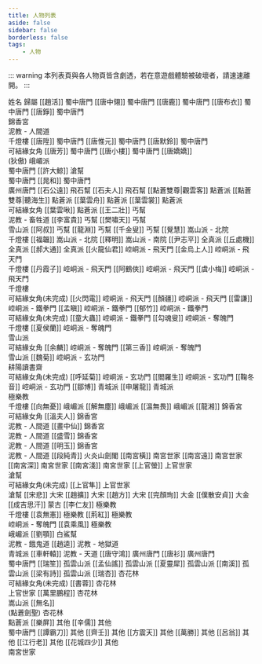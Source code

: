 ```yaml
---
title: 人物列表
aside: false
sidebar: false
borderless: false
tags:
    - 人物
---
```


::: warning
本列表頁與各人物頁皆含劇透，若在意遊戲體驗被破壞者，請速速離開。
:::

<BTable :stickyHeader=true searchMode="or"
  :tags="[
    { text: '可結緣女角'},
    { text: '蜀中唐門'},
    { text: '廣州唐門' },
    { text: '南宮世家' },
    { text: '上官世家' },
    { text: '嵩山派' },
	{ text: '全真派' },
	{ text: '峨嵋派' },
	{ text: '青城派' },
    { text: '點蒼派' },
    { text: '崆峒派' },
    { text: '飛天門' },
    { text: '奪魄門' },
    { text: '鐵拳門' },
    { text: '玄功門' },
    { text: '丐幫'},
    { text: '滄幫'},
    { text: '飛石幫' },
	{ text: '白鯊幫'},
	{ text: '極樂教' },
	{ text: '泥教' },
	{ text: '千燈樓' },
	{ text: '錦香宮' },
	{ text: '火炎山劍閣' },
    { text: '大宋' },
    { text: '大金' },
    { text: '蒙古' },
    { text: '雪山派' },
    { text: '孤雲山派' },
    { text: '杏花林' },
    { text: '耕陽讀書齋' },
    { text: '其他' }
  ]">

<tr>
	<td>姓名</td>
	<td>歸屬</td>
</tr>
<tr>
	<td>[[趙活]]</td>
	<td>蜀中唐門</td>
</tr>
<tr>
	<td>[[唐中翎]]</td>
	<td>蜀中唐門</td>
</tr>
<tr>
	<td>[[唐鹿]]</td>
	<td>蜀中唐門</td>
</tr>
<tr>
	<td>[[唐布衣]]</td>
	<td>蜀中唐門</td>
</tr>
<tr>
	<td>[[唐錚]]</td>
	<td>蜀中唐門<br>錦香宮<br>泥教 - 人間道<br>千燈樓</td>
</tr>
<tr>
	<td>[[唐陞]]</td>
	<td>蜀中唐門</td>
</tr>
<tr>
	<td>[[唐惟元]]</td>
	<td>蜀中唐門</td>
</tr>
<tr>
	<td>[[唐默鈴]]</td>
	<td>蜀中唐門<br>可結緣女角</td>
</tr>
<tr>
	<td>[[唐芳]]</td>
	<td>蜀中唐門</td>
</tr>
<tr>
	<td>[[唐小樓]]</td>
	<td>蜀中唐門</td>
</tr>
<tr>
	<td><MarkdownWrapper>[[唐嬌嬌]]</MarkdownWrapper><br>(狄傲)</td>
	<td>峨嵋派<br>蜀中唐門</td>
</tr>
<tr>
	<td>[[許大鯨]]</td>
	<td>滄幫<br>蜀中唐門</td>
</tr>
<tr>
	<td>[[晁和]]</td>
	<td>蜀中唐門<br>廣州唐門</td>
</tr>
<tr>
	<td>[[石公遠]]</td>
	<td>飛石幫</td>
</tr>
<tr>
	<td>[[石夫人]]</td>
	<td>飛石幫</td>
</tr>
<tr>
	<td>[[點蒼雙尊|觀雲客]]</td>
	<td>點蒼派</td>
</tr>
<tr>
	<td>[[點蒼雙尊|聽海生]]</td>
	<td>點蒼派</td>
</tr>
<tr>
	<td>[[葉雲舟]]</td>
	<td>點蒼派</td>
</tr>
<tr>
	<td>[[葉雲裳]]</td>
	<td>點蒼派<br>可結緣女角</td>
</tr>
<tr>
	<td>[[葉雲啾]]</td>
	<td>點蒼派</td>
</tr>
<tr>
	<td>[[王二壯]]</td>
	<td>丐幫<br>泥教 - 畜牲道</td>
</tr>
<tr>
	<td>[[李富貴]]</td>
	<td>丐幫</td>
</tr>
<tr>
	<td>[[樊嘯天]]</td>
	<td>丐幫<br>雪山派</td>
</tr>
<tr>
	<td>[[阿叔]]</td>
	<td>丐幫</td>
</tr>
<tr>
	<td>[[龍淵]]</td>
	<td>丐幫</td>
</tr>
<tr>
	<td>[[千金叟]]</td>
	<td>丐幫</td>
</tr>
<tr>
	<td>[[覺慧]]</td>
	<td>嵩山派 - 北院<br>千燈樓</td>
</tr>
<tr>
	<td>[[福韞]]</td>
	<td>嵩山派 - 北院</td>
</tr>
<tr>
	<td>[[釋明]]</td>
	<td>嵩山派 - 南院</td>
</tr>
<tr>
	<td>[[尹志平]]</td>
	<td>全真派</td>
</tr>
<tr>
	<td>[[丘處機]]</td>
	<td>全真派</td>
</tr>
<tr>
	<td>[[郝大通]]</td>
	<td>全真派</td>
</tr>
<tr>
	<td>[[火龍仙君]]</td>
	<td>崆峒派 - 飛天門</td>
</tr>
<tr>
	<td>[[金烏上人]]</td>
	<td>崆峒派 - 飛天門<br>千燈樓</td>
</tr>
<tr>
	<td>[[丹霞子]]</td>
	<td>崆峒派 - 飛天門</td>
</tr>
<tr>
	<td>[[阿鶴俠]]</td>
	<td>崆峒派 - 飛天門</td>
</tr>
<tr>
	<td>[[虞小梅]]</td>
	<td>崆峒派 - 飛天門<br>千燈樓<br>可結緣女角(未完成)</td>
</tr>
<tr>
	<td>[[火閃電]]</td>
	<td>崆峒派 - 飛天門</td>
</tr>
<tr>
	<td>[[顏疆]]</td>
	<td>崆峒派 - 飛天門</td>
</tr>
<tr>
	<td>[[雷謙]]</td>
	<td>崆峒派 - 鐵拳門</td>
</tr>
<tr>
	<td>[[孟瞋]]</td>
	<td>崆峒派 - 鐵拳門</td>
</tr>
<tr>
	<td>[[郁竹]]</td>
	<td>崆峒派 - 鐵拳門<br>可結緣女角(未完成)</td>
</tr>
<tr>
	<td>[[童大蟲]]</td>
	<td>崆峒派 - 鐵拳門</td>
</tr>
<tr>
	<td>[[勾魂叟]]</td>
	<td>崆峒派 - 奪魄門<br>千燈樓</td>
</tr>
<tr>
	<td>[[夏侯蘭]]</td>
	<td>崆峒派 - 奪魄門<br>雪山派<br>可結緣女角</td>
</tr>
<tr>
	<td>[[余麟]]</td>
	<td>崆峒派 - 奪魄門</td>
</tr>
<tr>
	<td>[[第三香]]</td>
	<td>崆峒派 - 奪魄門<br>雪山派</td>
</tr>
<tr>
	<td>[[魏菊]]</td>
	<td>崆峒派 - 玄功門<br>耕陽讀書齋<br>可結緣女角(未完成)</td>
</tr>
<tr>
	<td>[[呼延菊]]</td>
	<td>崆峒派 - 玄功門</td>
</tr>
<tr>
	<td>[[閻羅生]]</td>
	<td>崆峒派 - 玄功門</td>
</tr>
<tr>
	<td>[[鞠冬音]]</td>
	<td>崆峒派 - 玄功門</td>
</tr>
<tr>
	<td>[[鄒博]]</td>
	<td>青城派</td>
</tr>
<tr>
	<td>[[申屠龍]]</td>
	<td>青城派<br>極樂教<br>千燈樓</td>
</tr>
<tr>
	<td>[[向無憂]]</td>
	<td>峨嵋派</td>
</tr>
<tr>
	<td>[[解無塵]]</td>
	<td>峨嵋派</td>
</tr>
<tr>
	<td>[[溫無畏]]</td>
	<td>峨嵋派</td>
</tr>
<tr>
	<td>[[龍湘]]</td>
	<td>錦香宮<br>可結緣女角</td>
</tr>
<tr>
	<td>[[溫夫人]]</td>
	<td>錦香宮<br>泥教 - 人間道</td>
</tr>
<tr>
	<td>[[畫中仙]]</td>
	<td>錦香宮<br>泥教 - 人間道</td>
</tr>
<tr>
	<td>[[盛雪]]</td>
	<td>錦香宮<br>泥教 - 人間道</td>
</tr>
<tr>
	<td>[[明玉]]</td>
	<td>錦香宮<br>泥教 - 人間道</td>
</tr>
<tr>
	<td>[[段純青]]</td>
	<td>火炎山劍閣</td>
</tr>
<tr>
	<td>[[南宮橫]]</td>
	<td>南宮世家</td>
</tr>
<tr>
	<td>[[南宮遠]]</td>
	<td>南宮世家</td>
</tr>
<tr>
	<td>[[南宮深]]</td>
	<td>南宮世家</td>
</tr>
<tr>
	<td>[[南宮淺]]</td>
	<td>南宮世家</td>
</tr>
<tr>
	<td>[[上官螢]]</td>
	<td>上官世家<br>滄幫<br>可結緣女角(未完成)</td>
</tr>
<tr>
	<td>[[上官隼]]</td>
	<td>上官世家<br>滄幫</td>
</tr>
<tr>
	<td>[[宋悲]]</td>
	<td>大宋</td>
</tr>
<tr>
	<td>[[趙擴]]</td>
	<td>大宋</td>
</tr>
<tr>
	<td>[[趙方]]</td>
	<td>大宋</td>
</tr>
<tr>
	<td>[[完顏珣]]</td>
	<td>大金</td>
</tr>
<tr>
	<td>[[僕散安貞]]</td>
	<td>大金</td>
</tr>
<tr>
	<td>[[成吉思汗]]</td>
	<td>蒙古</td>
</tr>
<tr>
	<td>[[李仁友]]</td>
	<td>極樂教<br>千燈樓</td>
</tr>
<tr>
	<td>[[袁無憲]]</td>
	<td>極樂教</td>
</tr>
<tr>
	<td>[[荊紅]]</td>
	<td>極樂教<br>崆峒派 - 奪魄門</td>
</tr>
<tr>
	<td>[[袁乘風]]</td>
	<td>極樂教<br>峨嵋派</td>
</tr>
<tr>
	<td>[[劉顎]]</td>
	<td>白鯊幫<br>泥教 - 餓鬼道</td>
</tr>
<tr>
	<td>[[趙逵]]</td>
	<td>泥教 - 地獄道<br>青城派</td>
</tr>
<tr>
	<td>[[車軒轅]]</td>
	<td>泥教 - 天道</td>
</tr>
<tr>
	<td>[[唐守鴻]]</td>
	<td>廣州唐門</td>
</tr>
<tr>
	<td>[[唐衫]]</td>
	<td>廣州唐門<br>蜀中唐門</td>
</tr>
<tr>
	<td>[[瑞笙]]</td>
	<td>孤雲山派</td>
</tr>
<tr>
	<td>[[孟仙謠]]</td>
	<td>孤雲山派</td>
</tr>
<tr>
	<td>[[夏靈犀]]</td>
	<td>孤雲山派</td>
</tr>
<tr>
	<td>[[南溪]]</td>
	<td>孤雲山派</td>
</tr>
<tr>
	<td>[[梁有詩]]</td>
	<td>孤雲山派</td>
</tr>
<tr>
	<td>[[瑞杏]]</td>
	<td>杏花林<br>可結緣女角(未完成)</td>
</tr>
<tr>
	<td>[[書蓉]]</td>
	<td>杏花林<br>上官世家</td>
</tr>
<tr>
	<td>[[萬里鵬程]]</td>
	<td>杏花林<br>嵩山派</td>
</tr>
<tr>
	<td><MarkdownWrapper>[[無名]]</MarkdownWrapper><br>(點蒼劍聖)</td>
	<td>杏花林<br>點蒼派</td>
</tr>
<tr>
	<td>[[樂屏]]</td>
	<td>其他</td>
</tr>
<tr>
	<td>[[辛儒]]</td>
	<td>其他<br>蜀中唐門</td>
</tr>
<tr>
	<td>[[譚霸刀]]</td>
	<td>其他</td>
</tr>
<tr>
	<td>[[齊壬]]</td>
	<td>其他</td>
</tr>
<tr>
	<td>[[方震天]]</td>
	<td>其他</td>
</tr>
<tr>
	<td>[[萬勝]]</td>
	<td>其他</td>
</tr>
<tr>
	<td>[[呂翁]]</td>
	<td>其他</td>
</tr>
<tr>
	<td>[[江行老]]</td>
	<td>其他</td>
</tr>
<tr>
	<td>[[花城四少]]</td>
	<td>其他<br>南宮世家</td>
</tr>
</BTable>
